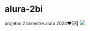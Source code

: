 # alura-2bi
projetos 2 bimestre alura 2024❤️🐱🤠
![](https://media1.tenor.com/m/rK1beAv539MAAAAd/stink-cat.gif)
